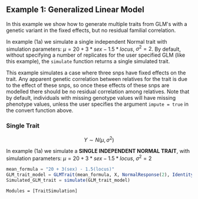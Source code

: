 ## Example 1: Generalized Linear Model
In this example we show how to generate multiple traits from GLM's with a genetic variant in the fixed effects, but no residual familial correlation.


In example (1a) we simulate a single independent Normal trait with simulation parameters: $\mu = 20 + 3*sex - 1.5*locus$, $\sigma^{2} = 2$. By default, without specifying a number of replicates for the user specified GLM (like this example), the `simulate` function returns a single simulated trait.


This example simulates a case where three snps have fixed effects on the trait. Any apparent genetic correlation between relatives for the trait is due to the effect of these snps, so once these effects of these snps are modelled there should be no residual correlation among relatives. Note that by default, individuals with missing genotype values will have missing phenotype values, unless the user specifies the argument `impute = true` in the convert function above.


### Single Trait
$$Y \sim N(\mu, \sigma^{2})$$

In example (1a) we simulate a $\textbf{SINGLE INDEPENDENT NORMAL TRAIT}$, with simulation parameters: $\mu = 20 + 3*sex - 1.5*locus$, $\sigma^{2} = 2$


```julia
mean_formula = "20 + 3(sex) - 1.5(locus)"
GLM_trait_model = GLMTrait(mean_formula, X, NormalResponse(2), IdentityLink())
Simulated_GLM_trait = simulate(GLM_trait_model)
```

```@autodocs
Modules = [TraitSimulation]
```
